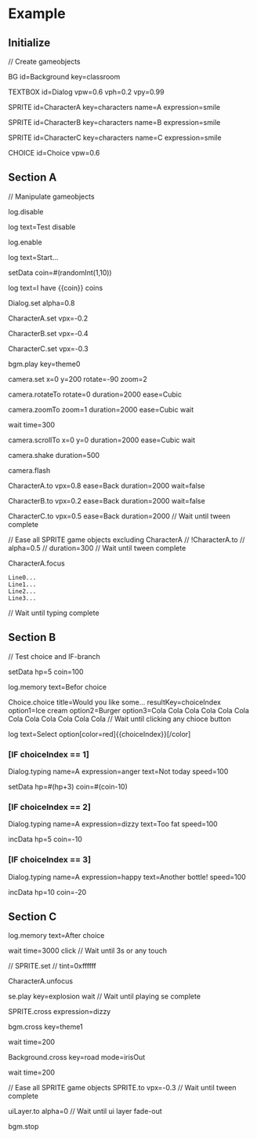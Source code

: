 # Example

## Initialize

// Create gameobjects

BG
  id=Background
  key=classroom

TEXTBOX
  id=Dialog
  vpw=0.6
  vph=0.2
  vpy=0.99

SPRITE
  id=CharacterA
  key=characters
  name=A
  expression=smile

SPRITE
  id=CharacterB
  key=characters
  name=B
  expression=smile

SPRITE
  id=CharacterC
  key=characters
  name=C
  expression=smile

CHOICE
  id=Choice
  vpw=0.6


## Section A

// Manipulate gameobjects

log.disable

log
  text=Test disable

log.enable

log
  text=Start...

setData
  coin=#(randomInt(1,10))

log
  text=I have {{coin}} coins

Dialog.set
  alpha=0.8

CharacterA.set
  vpx=-0.2

CharacterB.set
  vpx=-0.4

CharacterC.set
  vpx=-0.3

bgm.play
  key=theme0

camera.set
  x=0
  y=200
  rotate=-90
  zoom=2

camera.rotateTo
  rotate=0
  duration=2000
  ease=Cubic

camera.zoomTo
  zoom=1
  duration=2000
  ease=Cubic
  wait

wait
  time=300

camera.scrollTo
  x=0
  y=0
  duration=2000
  ease=Cubic
  wait

camera.shake
  duration=500

camera.flash


CharacterA.to
  vpx=0.8
  ease=Back
  duration=2000
  wait=false

CharacterB.to
  vpx=0.2
  ease=Back
  duration=2000
  wait=false

CharacterC.to
  vpx=0.5
  ease=Back
  duration=2000
// Wait until tween complete

// Ease all SPRITE game objects excluding CharacterA
// !CharacterA.to
//   alpha=0.5
//   duration=300
// Wait until tween complete

CharacterA.focus

```Dialog.typing, displayName=A, icon=portraits, name=A, expression=smile, speed=100
Line0...
Line1...
Line2...
Line3...
```
// Wait until typing complete

## Section B

// Test choice and IF-branch

setData
  hp=5
  coin=100


log.memory
  text=Befor choice


Choice.choice
  title=Would you like some...
  resultKey=choiceIndex
  option1=Ice cream
  option2=Burger
  option3=Cola Cola Cola Cola Cola Cola Cola Cola Cola Cola Cola Cola
// Wait until clicking any chioce button

log
  text=Select option[color=red]{{choiceIndex}}[/color]

### [IF choiceIndex == 1]

Dialog.typing
  name=A
  expression=anger
  text=Not today
  speed=100

setData
  hp=#(hp+3)
  coin=#(coin-10)

### [IF choiceIndex == 2]

Dialog.typing
  name=A
  expression=dizzy
  text=Too fat
  speed=100

incData
  hp=5
  coin=-10

### [IF choiceIndex == 3]

Dialog.typing
  name=A
  expression=happy
  text=Another bottle!
  speed=100

incData
  hp=10
  coin=-20


## Section C

log.memory
  text=After choice

wait
  time=3000
  click
// Wait until 3s or any touch

// SPRITE.set
//  tint=0xffffff

CharacterA.unfocus

se.play
  key=explosion
  wait
// Wait until playing se complete

SPRITE.cross
  expression=dizzy

bgm.cross
  key=theme1

wait
  time=200

Background.cross
  key=road
  mode=irisOut

wait
  time=200

// Ease all SPRITE game objects
SPRITE.to
  vpx=-0.3
// Wait until tween complete

uiLayer.to
  alpha=0
// Wait until ui layer fade-out

bgm.stop

